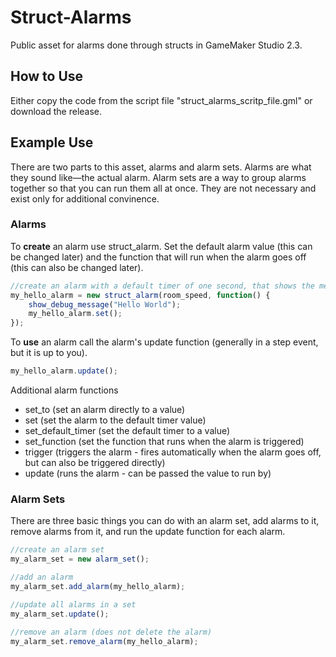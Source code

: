 # Struct-Alarms
Public asset for alarms done through structs in GameMaker Studio 2.3.

## How to Use
Either copy the code from the script file "struct_alarms_scritp_file.gml" or download the release.

## Example Use
There are two parts to this asset, alarms and alarm sets. Alarms are what they sound like—the actual alarm. Alarm sets are a way to group alarms together so that you can run them all at once. They are not necessary and exist only for additional convinence. 

### Alarms

To **create** an alarm use struct_alarm. Set the default alarm value (this can be changed later) and the function that will run when the alarm goes off (this can also be changed later).
```javascript
//create an alarm with a default timer of one second, that shows the message "Hello World" and resets itself
my_hello_alarm = new struct_alarm(room_speed, function() {
    show_debug_message("Hello World");
    my_hello_alarm.set();
});
```
To **use** an alarm call the alarm's update function (generally in a step event, but it is up to you).
```javascript
my_hello_alarm.update();
```
Additional alarm functions
* set_to (set an alarm directly to a value)
* set  (set the alarm to the default timer value)
* set_default_timer (set the default timer to a value)
* set_function (set the function that runs when the alarm is triggered)
* trigger (triggers the alarm - fires automatically when the alarm goes off, but can also be triggered directly)
* update (runs the alarm - can be passed the value to run by)

### Alarm Sets
There are three basic things you can do with an alarm set, add alarms to it, remove alarms from it, and run the update function for each alarm. 

```javascript
//create an alarm set
my_alarm_set = new alarm_set();

//add an alarm
my_alarm_set.add_alarm(my_hello_alarm);

//update all alarms in a set
my_alarm_set.update();

//remove an alarm (does not delete the alarm)
my_alarm_set.remove_alarm(my_hello_alarm);
```

